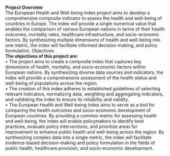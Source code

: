 **Project Overview**
<br>
The European Health and Well-being Index project aims to develop a comprehensive composite indicator to assess the health and well-being of countries in Europe. The index will provide a single numerical value that enables the comparison of various European nations in terms of their health outcomes, mortality rates, healthcare infrastructure, and socio-economic factors. By synthesizing multiple dimensions of health and well-being into one metric, the index will facilitate informed decision-making, and policy formulation.
Objectives
<br>
**The objectives of this project are:**
<br>
•	The project aims to create a composite index that captures key dimensions of health, mortality, and socio-economic factors within European nations. By synthesizing diverse data sources and indicators, the index will provide a comprehensive assessment of the health status and well-being of populations across the region.<br>
•	The creation of this index adheres to established guidelines of selecting relevant indicators, normalizing data, weighting and aggregating indicators, and validating the index to ensure its reliability and validity.<br>
•	The European Health and Well-being Index aims to serve as a tool for comparing the health outcomes and socio-economic development of European countries. By providing a common metric for assessing health and well-being, the index will enable policymakers to identify best practices, evaluate policy interventions, and prioritize areas for improvement to enhance public health and well-being across the region. By synthesizing complex data into a single metric, the index will facilitate evidence-based decision-making and policy formulation in the fields of public health, healthcare provision, and socio-economic development.
